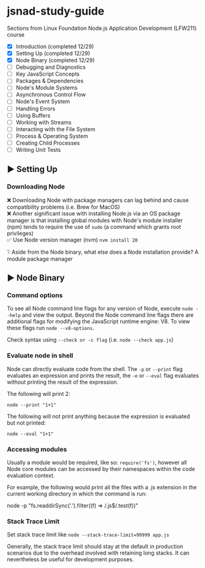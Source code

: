 # jsnad-study-guide

Sections from Linux Foundation Node.js Application Development (LFW211) course

- [x] Introduction (completed 12/29)
- [x] Setting Up (completed 12/29)
- [x] Node Binary (completed 12/29)
- [ ] Debugging and Diagnostics 
- [ ] Key JavaScript Concepts
- [ ] Packages & Dependencies
- [ ] Node's Module Systems
- [ ] Asynchronous Control Flow
- [ ] Node's Event System
- [ ] Handling Errors
- [ ] Using Buffers
- [ ] Working with Streams
- [ ] Interacting with the File System
- [ ] Process & Operating System
- [ ] Creating Child Processes
- [ ] Writing Unit Tests

## ▶︎ Setting Up 

### Downloading Node 
❌ Downloading Node with package managers can lag behind and cause compatibility problems (i.e. Brew for MacOS)<br>
❌ Another significant issue with installing Node.js via an OS package manager is that installing global modules with Node's module installer (npm) tends to require the use of `sudo` (a command which grants root privileges)<br>
✅ Use Node version manager (nvm) `nvm install 20`

❔ Aside from the Node binary, what else does a Node installation provide?
 A module package manager 

## ▶︎ Node Binary 

### Command options
To see all Node command line flags for any version of Node, execute `node --help` and view the output. Beyond the Node command line flags there are additional flags for modifying the JavaScript runtime engine: V8. To view these flags run `node --v8-options`.

Check syntax using `--check or -c flag` (i.e. `node --check app.js`)

### Evaluate node in shell
Node can directly evaluate code from the shell. The `-p` or `--print` flag evaluates an expression and prints the result, the `-e` or `--eval` flag evaluates without printing the result of the expression.

The following will print 2:

`node --print "1+1"`

The following will not print anything because the expression is evaluated but not printed:

`node --eval "1+1"`

### Accessing modules
Usually a module would be required, like so: `require('fs')`, however all Node core modules can be accessed by their namespaces within the code evaluation context.

For example, the following would print all the files with a .js extension in the current working directory in which the command is run:

node -p "fs.readdirSync('.').filter((f) => /.js$/.test(f))"

### Stack Trace Limit
Set stack trace limit like `node --stack-trace-limit=99999 app.js`

Generally, the stack trace limit should stay at the default in production scenarios due to the overhead involved with retaining long stacks. It can nevertheless be useful for development purposes.
